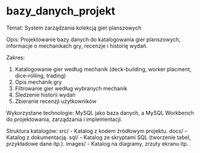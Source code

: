 # bazy_danych_projekt

Temat: 
System zarządzania kolekcją gier planszowych

Opis:
Projektowanie bazy danych do katalogowania gier planszowych, informacje o mechanikach gry, recenzje i historię wydań.

Zakres: 
1.	Katalogowanie gier według mechanik (deck-building, worker placment, dice-rolling, trading)
2.	Opis mechanik gry 
3.	Filtrowanie gier według wybranych mechanik
4.	Śledzenie historii wydań
5.	Zbieranie recenzji użytkowników


Wykorzystane technologie:
MySQL jako baza danych, a MySQL Workbench do projektowania, zarządzania i implementacji.


Struktura katalogów:
src/ - Katalog z kodem źródłowym projektu.
docs/ - Katalog z dokumentacją.
sql/ - Katalog ze skryptami SQL (tworzenie tabel, przykładowe dane itp.).
images/ - Katalog na diagramy, zrzuty ekranu itp.
